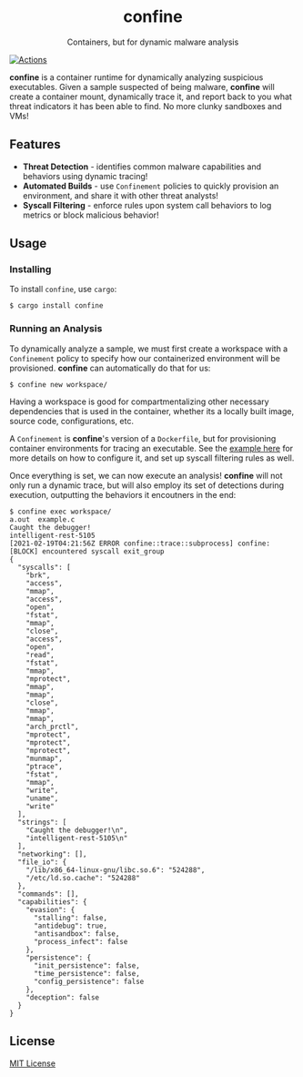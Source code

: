<div align="center">
    <h1>confine</h1>
    <p>Containers, but for dynamic malware analysis</p>
</div>

[![Actions][actions-badge]][actions-url]

[actions-badge]: https://github.com/ex0dus-0x/confine/workflows/CI/badge.svg?branch=master
[actions-url]: https://github.com/ex0dus-0x/confine/actions

__confine__ is a container runtime for dynamically analyzing suspicious executables. Given a sample suspected of being malware, __confine__ will create a container mount,
dynamically trace it, and report back to you what threat indicators it has been able to find. No more clunky sandboxes and VMs!

## Features

* __Threat Detection__ - identifies common malware capabilities and behaviors using dynamic tracing!
* __Automated Builds__ - use `Confinement` policies to quickly provision an environment, and share it with other threat analysts!
* __Syscall Filtering__ - enforce rules upon system call behaviors to log metrics or block malicious behavior!

## Usage

### Installing 

To install `confine`, use `cargo`:

```
$ cargo install confine
```

### Running an Analysis

To dynamically analyze a sample, we must first create a workspace with a `Confinement` policy to
specify how our containerized environment will be provisioned. __confine__ can automatically do that for us:

```
$ confine new workspace/
```

Having a workspace is good for compartmentalizing other necessary dependencies that is used in the
container, whether its a locally built image, source code, configurations, etc.

A `Confinement` is __confine__'s version of a `Dockerfile`, but for provisioning container environments for tracing an executable.
See the [example here](https://github.com/ex0dus-0x/confine/blob/master/examples/simple/Confinement) for more details on how to configure it,
and set up syscall filtering rules as well.

Once everything is set, we can now execute an analysis! __confine__ will not only run a dynamic trace, but will also employ its set of detections
during execution, outputting the behaviors it encoutners in the end:

```
$ confine exec workspace/
a.out  example.c
Caught the debugger!
intelligent-rest-5105
[2021-02-19T04:21:56Z ERROR confine::trace::subprocess] confine: [BLOCK] encountered syscall exit_group
{
  "syscalls": [
    "brk",
    "access",
    "mmap",
    "access",
    "open",
    "fstat",
    "mmap",
    "close",
    "access",
    "open",
    "read",
    "fstat",
    "mmap",
    "mprotect",
    "mmap",
    "mmap",
    "close",
    "mmap",
    "mmap",
    "arch_prctl",
    "mprotect",
    "mprotect",
    "mprotect",
    "munmap",
    "ptrace",
    "fstat",
    "mmap",
    "write",
    "uname",
    "write"
  ],
  "strings": [
    "Caught the debugger!\n",
    "intelligent-rest-5105\n"
  ],
  "networking": [],
  "file_io": {
    "/lib/x86_64-linux-gnu/libc.so.6": "524288",
    "/etc/ld.so.cache": "524288"
  },
  "commands": [],
  "capabilities": {
    "evasion": {
      "stalling": false,
      "antidebug": true,
      "antisandbox": false,
      "process_infect": false
    },
    "persistence": {
      "init_persistence": false,
      "time_persistence": false,
      "config_persistence": false
    },
    "deception": false
  }
}
```

## License

[MIT License](https://codemuch.tech/docs/license.txt)
